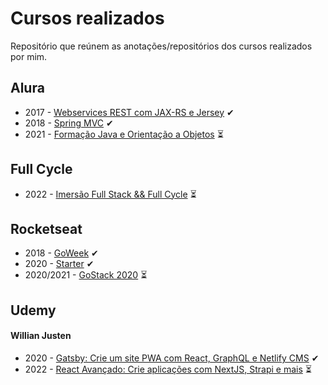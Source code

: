 # Cursos realizados

Repositório que reúnem as anotações/repositórios dos cursos realizados por mim.

## Alura

- 2017 - [Webservices REST com JAX-RS e Jersey](https://github.com/felipebbarbosa/curso_alura_webservices-rest-com-jaxrs-e-jersey) ✔
- 2018 - [Spring MVC](https://github.com/felipebbarbosa/curso_alura_spring-mvc) ✔
- 2021 - [Formação Java e Orientação a Objetos](./formacao-java/index.md) ⏳

## Full Cycle

- 2022 - [Imersão Full Stack && Full Cycle](./full-cycle/imersao-full-stack-e-full-cycle.md) ⏳

## Rocketseat

- 2018 - [GoWeek](https://github.com/felipebbarbosa/curso-rocketseat_goweek-2018) ✔
- 2020 - [Starter](./rocketseat/starter.md) ✔
- 2020/2021 - [GoStack 2020](./rocketseat/gostack-2020.md) ⏳

## Udemy

#### Willian Justen

- 2020 - [Gatsby: Crie um site PWA com React, GraphQL e Netlify CMS](https://github.com/felipebbarbosa/curso_udemy_gatsby) ✔
- 2022 - [React Avançado: Crie aplicações com NextJS, Strapi e mais](./udemy/willianjusten/react-avancado.md) ⏳
